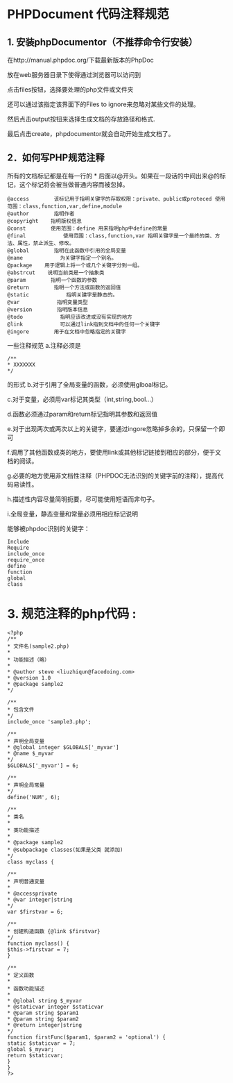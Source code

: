 # PHPDocument 代码注释规范

## 1. 安装phpDocumentor（不推荐命令行安装）

在http://manual.phpdoc.org/下载最新版本的PhpDoc

放在web服务器目录下使得通过浏览器可以访问到

点击files按钮，选择要处理的php文件或文件夹

还可以通过该指定该界面下的Files to ignore来忽略对某些文件的处理。

然后点击output按钮来选择生成文档的存放路径和格式.

最后点击create，phpdocumentor就会自动开始生成文档了。

## 2．如何写PHP规范注释

所有的文档标记都是在每一行的 * 后面以@开头。如果在一段话的中间出来@的标记，这个标记将会被当做普通内容而被忽掉。
```
@access        该标记用于指明关键字的存取权限：private、public或proteced 使用范围：class,function,var,define,module
@author        指明作者
@copyright    指明版权信息
@const        使用范围：define 用来指明php中define的常量
@final            使用范围：class,function,var 指明关键字是一个最终的类、方法、属性，禁止派生、修改。
@global        指明在此函数中引用的全局变量
@name            为关键字指定一个别名。
@package    用于逻辑上将一个或几个关键字分到一组。
@abstrcut    说明当前类是一个抽象类
@param        指明一个函数的参数
@return        指明一个方法或函数的返回值
@static            指明关建字是静态的。
@var            指明变量类型
@version        指明版本信息
@todo            指明应该改进或没有实现的地方
@link            可以通过link指到文档中的任何一个关键字
@ingore        用于在文档中忽略指定的关键字
```
一些注释规范
a.注释必须是
```
/**
* XXXXXXX
*/
```
的形式
b.对于引用了全局变量的函数，必须使用glboal标记。

c.对于变量，必须用var标记其类型（int,string,bool...）

d.函数必须通过param和return标记指明其参数和返回值

e.对于出现两次或两次以上的关键字，要通过ingore忽略掉多余的，只保留一个即可

f.调用了其他函数或类的地方，要使用link或其他标记链接到相应的部分，便于文档的阅读。

g.必要的地方使用非文档性注释（PHPDOC无法识别的关键字前的注释），提高代码易读性。

h.描述性内容尽量简明扼要，尽可能使用短语而非句子。

i.全局变量，静态变量和常量必须用相应标记说明

能够被phpdoc识别的关键字：
```
Include
Require
include_once
require_once
define
function
global
class
```

# 3. 规范注释的php代码 :
```
<?php
/**
* 文件名(sample2.php)
*
* 功能描述（略）
*
* @author steve <liuzhiqun@facedoing.com>
* @version 1.0
* @package sample2
*/

/**
* 包含文件
*/
include_once 'sample3.php';

/**
* 声明全局变量
* @global integer $GLOBALS['_myvar']
* @name $_myvar
*/
$GLOBALS['_myvar'] = 6;

/**
* 声明全局常量
*/
define('NUM', 6);

/**
* 类名
*
* 类功能描述
*
* @package sample2
* @subpackage classes(如果是父类 就添加)
*/
class myclass {

/**
* 声明普通变量
*
* @accessprivate
* @var integer|string
*/
var $firstvar = 6;

/**
* 创建构造函数 {@link $firstvar}
*/
function myclass() {
$this->firstvar = 7;
}

/**
* 定义函数
*
* 函数功能描述
*
* @global string $_myvar
* @staticvar integer $staticvar
* @param string $param1
* @param string $param2
* @return integer|string
*/
function firstFunc($param1, $param2 = 'optional') {
static $staticvar = 7;
global $_myvar;
return $staticvar;
}
}
?>
```
